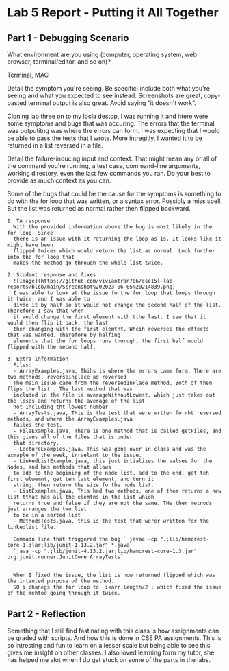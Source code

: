 # Lab 5 Report - Putting it All Together

## Part 1 -  Debugging Scenario
What environment are you using (computer, operating system, web browser, terminal/editor,
and so on)?

Terminal, MAC

Detail the symptom you're seeing. Be specific; include both what you're seeing and 
what you expected to see instead. Screenshots are great, copy-pasted terminal output 
is also great. Avoid saying “it doesn't work”.

Cloning lab three on to my locla destop, I was running it and htere were some symptoms
and bugs that was occuring. The errors that the terminal was outputitng was where the
errors can form. I was expecting that I would be able to pass the tests that I wrote.
More intregitly, I wanted it to be returned in a list reversed in a file.



Detail the failure-inducing input and context. That might mean any or all of the 
command you're running, a test case, command-line arguments, working directory, 
even the last few commands you ran. Do your best to provide as much context as you can.



Some of the bugs that could be the cause for the symptoms is something to do 
with the for loop that was written, or a syntax error. Possibly a miss spell. But the 
list was returned as normal rather then flipped backward. 

```
1. TA response
  With the provided information above the bug is most likely in the for loop. Since
  there is an issue with it returning the loop as is. It looks like it might have been 
  flipped twices which would return the list as normal. Look further into the for loop that
  makes the method go through the whole list twice.
  
2. Student response and fixes
  ![Image](https://github.com/viviantran706/cse15l-lab-reports/blob/main/Screenshot%202023-06-05%20214839.png)
  I was able to look at the issue fo the for loop that loops through it twice, and I was able to 
  divde it by half so it would not change the second half of the list. Therefore I saw that when 
  it would change the first element with tthe last. I saw that it would then flip it back, the last
  then changing with the first elemtnt. Whcih reverses the effects that was wanted. Therefore by halfing
  elements that the for loops runs thorugh, the first half would flipped with the second half.
  
3. Extra information
  Files: 
  - ArrayExamples.java, Thihs is where the errors came form, There are two methods, reverseInplace ad reversed
  The main issue came from the reversedInPlace method. Both of then flips the list . The last method that was
  included in the file is averageWithoutLowest, which just takes out the loses and returns the average of the list
  not including tht lowest number
  - ArrayTests.java, THis is the test that were wrtten fo rht reversed methods, and where the ArrayExamples.java
  failes the test.
  - FileExample.java, There is one method that is called getFiles, and this gives all of the files that is under
  that directory.
  - LectureExamples.java, This was gone over in class and was the exmaple of the week, irrvelant to the issue.
  - LinkedListExample.java, this just intializes the valses for the Nodes, and has methods that allows
  to add to the begining of the node list, add to the end, get teh first wlwemnt, get teh last element, and turn it 
  string, then return the size fo the node list.
  - ListExamples.java, This had two methods, one of them returns a new list tthat has all the elemtns in the list which
  returns true and false if they are not the same. THe ther metnods just arranges the two list
  to be in a sorted list
  - MethodsTests.java, this is the test that werer written for the linkedlist file. 
  
  Commadn line that triggered the bug ` javac -cp ".;lib/hamcrest-core-1.3jar;lib/junit-1.13.2.jar" *.java`
  `java -cp ".;lib/junit-4.13.2.jar;lib/hamcrest-core-1.3.jar" org.junit.runner.JunitCore ArrayTests`
  
  
  When I fixed the issue, the list is now returned flipped which was the intented purpose of the method. 
  SO i chanegs the for loop to  i<arr.length/2 ; which fixed the issue of the mehtod going through it twice.
```


## Part 2 - Reflection
Something that I still find fastinating with this class is how assignments can be graded with scripts. And how this is done in
CSE PA assignments. This is so intresting and fun to learn on a lesser scale but being able to see this gives me insight on 
other classes. I also loved learning form my tutor, she has helped me alot when I do get stuck on some of the parts in the 
labs. 
